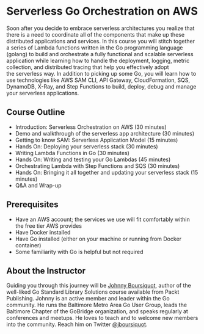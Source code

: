 # Serverless Go Orchestration on AWS

Soon after you decide to embrace serverless architectures you realize that there is a need to coordinate all of the components that make up these distributed applications and services. In this course you will stitch together a series of Lambda functions written in the Go programming language (golang) to build and orchestrate a fully functional and scalable serverless application while learning how to handle the deployment, logging, metric collection, and distributed tracing that help you effectively adopt the serverless way. In addition to picking up some Go, you will learn how to use technologies like AWS SAM CLI, API Gateway, CloudFormation, SQS, DynamoDB, X-Ray, and Step Functions to build, deploy, debug and manage your serverless applications.

## Course Outline

- Introduction: Serverless Orchestration on AWS (30 minutes)
- Demo and walkthrough of the serverless app architecture (30 minutes)
- Getting to know SAM: Serverless Application Model (15 minutes)
- Hands On: Deploying your serverless stack (30 minutes)
- Writing Lambda Functions in Go (30 minutes)
- Hands On: Writing and testing your Go Lambdas (45 minutes)
- Orchestrating Lambda with Step Functions and SQS (30 minutes)
- Hands On: Bringing it all together and updating your serverless stack (15 minutes)
- Q&A and Wrap-up

## Prerequisites
- Have an AWS account; the services we use will fit comfortably within the free tier AWS provides
- Have Docker installed
- Have Go installed (either on your machine or running from Docker container)
- Some familiarity with Go is helpful but not required

## About the Instructor
Guiding you through this journey will be [Johnny Boursiquot](https://jboursiquot.com), author of the well-liked Go Standard Library Solutions course available from Packt Publishing. Johnny is an active member and leader within the Go community. He runs the Baltimore Metro Area Go User Group, leads the Baltimore Chapter of the GoBridge organization, and speaks regularly at conferences and meetups. He loves to teach and to welcome new members into the community. Reach him on Twitter [@jboursiquot](https://twitter.com/jboursiquot).
